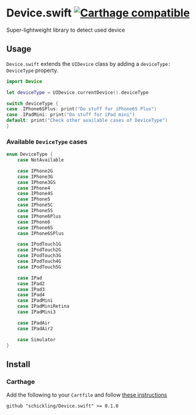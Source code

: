 # Device.swift [![Carthage compatible](https://img.shields.io/badge/Carthage-compatible-4BC51D.svg?style=flat)](https://github.com/Carthage/Carthage)
Super-lightweight library to detect used device 

## Usage

`Device.swift` extends the `UIDevice` class by adding a `deviceType: DeviceType` property.

```swift
import Device

let deviceType = UIDevice.currentDevice().deviceType

switch deviceType {
case .IPhone6SPlus: print("Do stuff for iPhone6S Plus")
case .IPadMini: print("Do stuff for iPad mini")
default: print("Check other available cases of DeviceType")
}
```

### Available `DeviceType` cases

```swift
enum DeviceType {
    case NotAvailable

    case IPhone2G
    case IPhone3G
    case IPhone3GS
    case IPhone4
    case IPhone4S
    case IPhone5
    case IPhone5C
    case IPhone5S
    case IPhone6Plus
    case IPhone6
    case IPhone6S
    case IPhone6SPlus

    case IPodTouch1G
    case IPodTouch2G
    case IPodTouch3G
    case IPodTouch4G
    case IPodTouch5G

    case IPad
    case IPad2
    case IPad3
    case IPad4
    case IPadMini
    case IPadMiniRetina
    case IPadMini3

    case IPadAir
    case IPadAir2

    case Simulator
}
```


## Install

### Carthage

Add the following to your `Cartfile` and follow [these instructions](https://github.com/Carthage/Carthage#adding-frameworks-to-an-application)

```
github "schickling/Device.swift" >= 0.1.0
```
